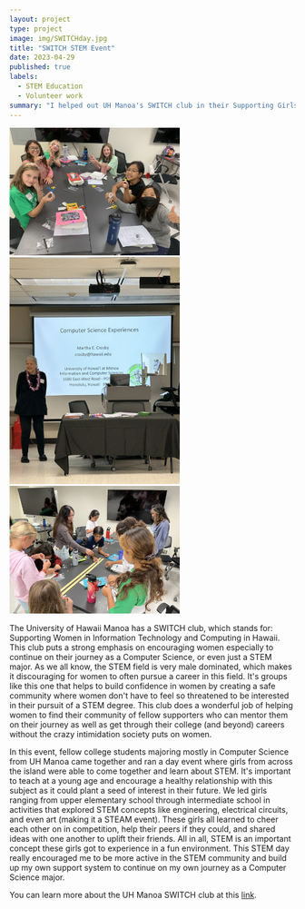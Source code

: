 ```yaml
---
layout: project
type: project
image: img/SWITCHday.jpg
title: "SWITCH STEM Event"
date: 2023-04-29
published: true
labels:
  - STEM Education
  - Volunteer work
summary: "I helped out UH Manoa's SWITCH club in their Supporting Girls in STEM Day."
---
```


<div class="text-center p-4">
  <img width="300px" src="../img/SWITCHfun.jpg" class="img" >
  <img width="300px" src="../img/SWITCHpres.jpg" class="img" >
  <img width="300px" src="../img/SWITCHfun2.jpg" class="img" >
</div>

The University of Hawaii Manoa has a SWITCH club, which stands for: Supporting Women in Information Technology and Computing in Hawaii. This club puts a strong emphasis on encouraging women especially to continue on their journey as a Computer Science, or even just a STEM major. As we all know, the STEM field is very male dominated, which makes it discouraging for women to often pursue a career in this field. It's groups like this one that helps to build confidence in women by creating a safe community where women don't have to feel so threatened to be interested in their pursuit of a STEM degree. This club does a wonderful job of helping women to find their community of fellow supporters who can mentor them on their journey as well as get through their college (and beyond) careers without the crazy intimidation society puts on women.

In this event, fellow college students majoring mostly in Computer Science from UH Manoa came together and ran a day event where girls from across the island were able to come together and learn about STEM. It's important to teach at a young age and encourage a healthy relationship with this subject as it could plant a seed of interest in their future. We led girls ranging from upper elementary school through intermediate school in activities that explored STEM concepts like engineering, electrical circuits, and even art (making it a STEAM event). These girls all learned to cheer each other on in competition, help their peers if they could, and shared ideas with one another to uplift their friends. All in all, STEM is an important concept these girls got to experience in a fun environment. This STEM day really encouraged me to be more active in the STEM community and build up my own support system to continue on my own journey as a Computer Science major.

You can learn more about the UH Manoa SWITCH club at this [link]([https://manoa.hawaii.edu/news/article.php?aId=2857](https://switch-uhm.github.io/about/)https://switch-uhm.github.io/about/).
